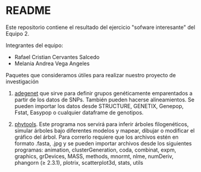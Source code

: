 # README

Este repositorio contiene el resultado del ejercicio "sofware interesante" del Equipo 2.

Integrantes del equipo:
* Rafael Cristian Cervantes Salcedo
* Melania Andrea Vega Angeles

Paquetes que consideramos útiles para realizar nuestro proyecto de investigación

1. [adegenet](http://adegenet.r-forge.r-project.org/) que sirve para definir grupos genéticamente emparentados a partir de los datos de SNPs. También pueden hacerse alineamientos. Se pueden importar los datos desde STRUCTURE, GENETIX, Genepop, Fstat, Easypop o cualquier dataframe de genotipos.

2. [phytools](https://cran.r-project.org/web/packages/phytools/index.html). Este programa nos servirá para inferir árboles filogenéticos, simular árboles bajo diferentes modelos y mapear, dibujar o modificar el gráfico del árbol. Para correrlo requiere que los archivos estén en formato .fasta, .jpg y se pueden importar archivos desde los siguientes programas: animation, clusterGeneration, coda, combinat, expm, graphics, grDevices, MASS, methods, mnormt, nlme, numDeriv, phangorn (≥ 2.3.1), plotrix, scatterplot3d, stats, utils
